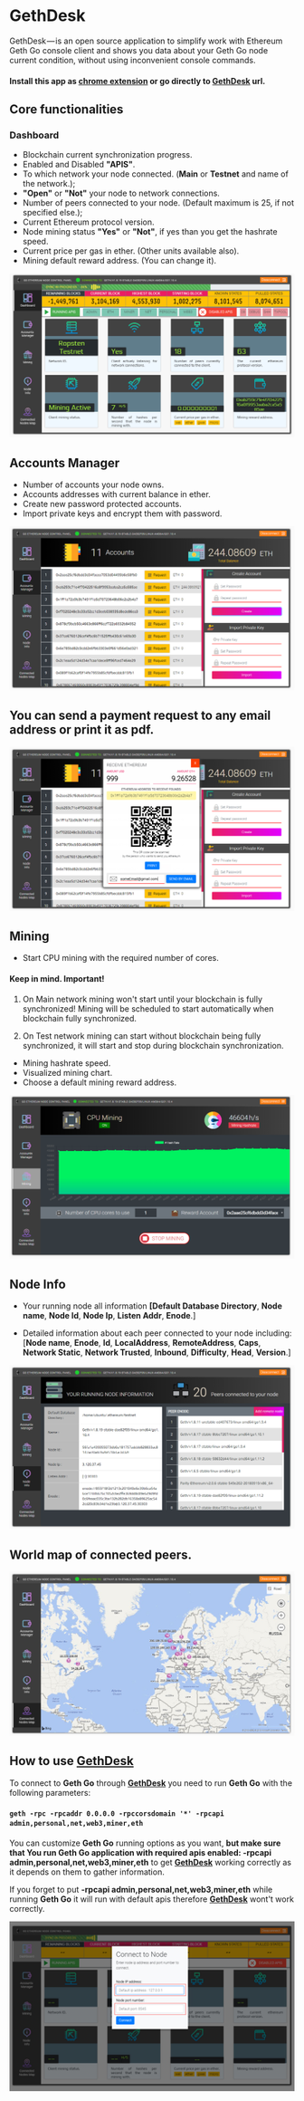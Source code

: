 
# GethDesk
GethDesk — is an open source application to simplify work with Ethereum Geth Go console client and shows you data about your Geth Go node current condition, without using inconvenient console commands.
#### Install this app as [chrome extension](https://chrome.google.com/webstore/detail/ethereum-gethdesk/ldbikceofpgkjbmoijglmnaphdcfmklp?hl=uk) or go directly to <a href='http://cryptobit-env.7hiybanifg.eu-central-1.elasticbeanstalk.com/gethdesk/index.html'>GethDesk</a> url. 


## Core functionalities
### Dashboard
* Blockchain current synchronization progress.
* Enabled and Disabled **"APIS"**.
* To which network your node connected. (**Main** or **Testnet** and name of 
   the network.);
* **"Open"** or **"Not"** your node to network connections.
* Number of peers connected to your node. (Default maximum is 25, if not 
   specified else.);
* Current Ethereum protocol version.
* Node mining status **"Yes"** or **"Not"**, if yes than you get the hashrate speed. 
* Current price per gas in ether. (Other units available also).
* Mining default reward address. (You can change it).

![GitHub Logo](/readmeIMG/dashboard.jpg)


## Accounts Manager
* Number of accounts your node owns.
* Accounts addresses with current balance in ether.
* Create new password protected accounts.
* Import private keys and encrypt them with password.

![GitHub Logo](/readmeIMG/accounts.jpg)

## You can send a payment request to any email address or print it as pdf.
![GitHub Logo](/readmeIMG/paymentRequest.jpg)

## Mining
* Start CPU mining with the required number of cores.
   
#### Keep in mind. Important!

1. On Main network mining won't start until your blockchain is fully synchronized! Mining will be scheduled to start automatically when blockchain fully synchronized.

2. On Test network mining can start without blockchain being fully synchronized, it will start and stop during blockchain synchronization.

* Mining hashrate speed.
* Visualized mining chart.
* Choose a default mining reward address.

![GitHub Logo](/readmeIMG/mining.png)

## Node Info
* Your running node all information **[Default Database Directory**, **Node name**, **Node 
  Id**, **Node Ip**, **Listen Addr**, **Enode**.]

* Detailed information about each peer connected to your node including: [**Node name**, **Enode**, **Id**, 
  **LocalAddress**, **RemoteAddress**, **Caps**, **Network Static**, **Network Trusted**, 
  **Inbound**, **Difficulty**, **Head**, **Version**.]
  
![GitHub Logo](/readmeIMG/nodeInfo.jpg)

## World map of connected peers.

![GitHub Logo](/readmeIMG/mapofNodes.jpg)

## How to use <a href='http://cryptobit-env.7hiybanifg.eu-central-1.elasticbeanstalk.com/gethdesk/index.html'>GethDesk</a>
To connect to **Geth Go** through **<a href='http://cryptobit-env.7hiybanifg.eu-central-1.elasticbeanstalk.com/gethdesk/index.html'>GethDesk</a>** you need to run **Geth Go** with the following parameters:
#### `geth -rpc -rpcaddr 0.0.0.0 -rpccorsdomain '*' -rpcapi admin,personal,net,web3,miner,eth`

You can customize **Geth Go** running options as you want, **but make sure that You 
run Geth Go application with required apis enabled: -rpcapi 
admin,personal,net,web3,miner,eth** to get
**<a href='http://cryptobit-env.7hiybanifg.eu-central-1.elasticbeanstalk.com/gethdesk/index.html'>GethDesk</a>** working correctly as it depends on them to gather information. 

If you forget to put **-rpcapi admin,personal,net,web3,miner,eth** while running 
**Geth Go** it will run with default apis therefore **<a href='http://cryptobit-env.7hiybanifg.eu-central-1.elasticbeanstalk.com/gethdesk/index.html'>GethDesk</a>** wont't work 
correctly.

![GitHub Logo](/readmeIMG/connection.jpg)
